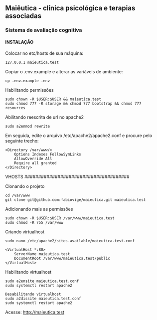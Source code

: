 ## Maiêutica - clínica psicológica e terapias associadas

### Sistema de avaliação cognitiva

#### INSTALAÇÃO

Colocar no etc/hosts de sua máquina:
```
127.0.0.1 maieutica.test
```

Copiar o .env.example e alterar as variáveis de ambiente:
```
cp .env.example .env
```

Habilitando permissões
```
sudo chown -R $USER:$USER && maieutica.test
sudo chmod 777 -R storage && chmod 777 bootstrap && chmod 777 resources
```

Abilitando reescrita de url no apache2
```
sudo a2enmod rewrite
```

Em seguida, edite o arquivo /etc/apache2/apache2.conf e procure pelo seguinte trecho:
```
<Directory /var/www/>
    Options Indexes FollowSymLinks
    AllowOverride All
    Require all granted
</Directory>
```

VHOSTS
######################################

Clonando o projeto
```
cd /var/www
git clone git@github.com:fabiovige/maieutica.git maieutica.test
```

Adicionando mais as permissões
```
sudo chown -R $USER:$USER /var/www/maieutica.test
sudo chmod -R 755 /var/www
```

Criando virtualhost
```
sudo nano /etc/apache2/sites-available/maieutica.test.conf

<VirtualHost *:80>
    ServerName maieutica.test
    DocumentRoot /var/www/maieutica.test/public
</VirtualHost>
```

Habilitando virtualhost
```
sudo a2ensite maieutica.test.conf
sudo systemctl restart apache2
```

```
Desabilitando virtualhost
sudo a2dissite maieutica.test.conf
sudo systemctl restart apache2
```

Acesse:
http://maieutica.test


